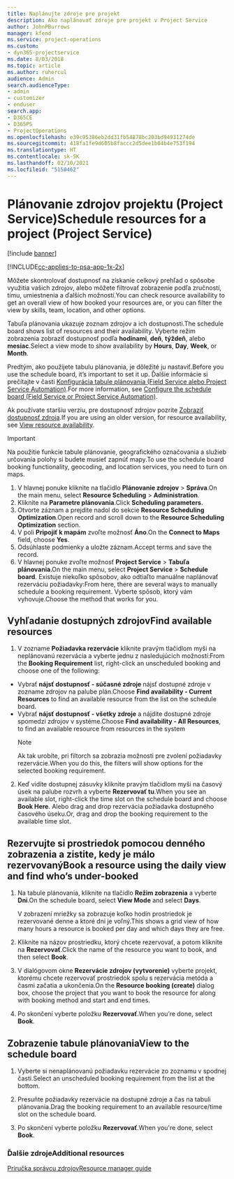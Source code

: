 ```yaml
---
title: Naplánujte zdroje pre projekt
description: Ako naplánovať zdroje pre projekt v Project Service
author: JohnPBurrows
manager: kfend
ms.service: project-operations
ms.custom:
- dyn365-projectservice
ms.date: 8/03/2018
ms.topic: article
ms.author: ruhercul
audience: Admin
search.audienceType:
- admin
- customizer
- enduser
search.app:
- D365CE
- D365PS
- ProjectOperations
ms.openlocfilehash: e39c95386eb2dd31fb54878bc203bd94931274de
ms.sourcegitcommit: 418fa1fe9d605b8faccc2d5dee1b04b4e753f194
ms.translationtype: HT
ms.contentlocale: sk-SK
ms.lasthandoff: 02/10/2021
ms.locfileid: "5150462"
---
```

# <a name="schedule-resources-for-a-project-project-service"></a><span data-ttu-id="58398-103">Plánovanie zdrojov projektu (Project Service)</span><span class="sxs-lookup"><span data-stu-id="58398-103">Schedule resources for a project (Project Service)</span></span>

[!include [banner](../includes/psa-now-project-operations.md)]

[!INCLUDE[cc-applies-to-psa-app-1x-2x](../includes/cc-applies-to-psa-app-1x-2x.md)]

<span data-ttu-id="58398-104">Môžete skontrolovať dostupnosť na získanie celkový prehľad o spôsobe využitia vašich zdrojov, alebo môžete filtrovať zobrazenie podľa zručností, tímu, umiestnenia a ďalších možností.</span><span class="sxs-lookup"><span data-stu-id="58398-104">You can check resource availability to get an overall view of how booked your resources are, or you can filter the view by skills, team, location, and other options.</span></span>  
  
<span data-ttu-id="58398-105">Tabuľa plánovania ukazuje zoznam zdrojov a ich dostupnosti.</span><span class="sxs-lookup"><span data-stu-id="58398-105">The schedule board shows list of resources and their availability.</span></span> <span data-ttu-id="58398-106">Vyberte režim zobrazenia zobraziť dostupnosť podľa **hodinami**, **deň**, **týždeň**, alebo **mesiac**.</span><span class="sxs-lookup"><span data-stu-id="58398-106">Select a view mode to show availability by **Hours**, **Day**, **Week**, or **Month**.</span></span>  
  
<span data-ttu-id="58398-107">Predtým, ako použijete tabulu plánovania, je dôležité ju nastaviť.</span><span class="sxs-lookup"><span data-stu-id="58398-107">Before you use the schedule board, it’s important to set it up.</span></span> <span data-ttu-id="58398-108">Ďalšie informácie si prečítajte v časti [Konfigurácia tabule plánovania (Field Service alebo Project Service Automation)](https://docs.microsoft.com/dynamics365/field-service/configure-schedule-board).</span><span class="sxs-lookup"><span data-stu-id="58398-108">For more information, see [Configure the schedule board (Field Service or Project Service Automation)](https://docs.microsoft.com/dynamics365/field-service/configure-schedule-board).</span></span>
  
<span data-ttu-id="58398-109">Ak používate staršiu verziu, pre dostupnosť zdrojov pozrite [Zobraziť dostupnosť zdroja](../psa/view-resource-availability.md).</span><span class="sxs-lookup"><span data-stu-id="58398-109">If you are using an older version, for resource availability, see [View resource availability](../psa/view-resource-availability.md).</span></span>  

> [!IMPORTANT]
>  <span data-ttu-id="58398-110">Na použitie funkcie tabule plánovanie, geografického označovania a služieb určovania polohy si budete musieť zapnúť mapy.</span><span class="sxs-lookup"><span data-stu-id="58398-110">To use the schedule board booking functionality, geocoding, and location services, you need to turn on maps.</span></span>  
> 
> 1. <span data-ttu-id="58398-111">V hlavnej ponuke kliknite na tlačidlo **Plánovanie zdrojov** > **Správa**.</span><span class="sxs-lookup"><span data-stu-id="58398-111">On the main menu, select **Resource Scheduling** > **Administration**.</span></span>  
> 2. <span data-ttu-id="58398-112">Kliknite na **Parametre plánovania**.</span><span class="sxs-lookup"><span data-stu-id="58398-112">Click **Scheduling parameters**.</span></span>  
> 3. <span data-ttu-id="58398-113">Otvorte záznam a prejdite nadol do sekcie **Resource Scheduling Optimization**.</span><span class="sxs-lookup"><span data-stu-id="58398-113">Open record and scroll down to the **Resource Scheduling Optimization** section.</span></span>  
> 4. <span data-ttu-id="58398-114">V poli **Pripojiť k mapám** zvoľte možnosť **Áno**.</span><span class="sxs-lookup"><span data-stu-id="58398-114">On the **Connect to Maps** field, choose **Yes**.</span></span>  
> 5. <span data-ttu-id="58398-115">Odsúhlaste podmienky a uložte záznam.</span><span class="sxs-lookup"><span data-stu-id="58398-115">Accept terms and save the record.</span></span>  
> 6. <span data-ttu-id="58398-116">V hlavnej ponuke zvoľte možnosť **Project Service** > **Tabuľa plánovania**.</span><span class="sxs-lookup"><span data-stu-id="58398-116">On the main menu, select **Project Service** > **Schedule board**.</span></span> <span data-ttu-id="58398-117">Existuje niekoľko spôsobov, ako odtiaľto manuálne naplánovať rezerváciu požiadavky:</span><span class="sxs-lookup"><span data-stu-id="58398-117">From here, there are several ways to manually schedule a booking requirement.</span></span> <span data-ttu-id="58398-118">Vyberte spôsob, ktorý vám vyhovuje.</span><span class="sxs-lookup"><span data-stu-id="58398-118">Choose the method that works for you.</span></span>
  
## <a name="find-available-resources"></a><span data-ttu-id="58398-119">Vyhľadanie dostupných zdrojov</span><span class="sxs-lookup"><span data-stu-id="58398-119">Find available resources</span></span>

1.  <span data-ttu-id="58398-120">V zozname **Požiadavka rezervácie** kliknite pravým tlačidlom myši na neplánovanú rezervácia a vyberte jednu z nasledujúcich možností:</span><span class="sxs-lookup"><span data-stu-id="58398-120">From the **Booking Requirement** list, right-click an unscheduled booking and choose one of the following:</span></span>  
  
- <span data-ttu-id="58398-121">Vybrať **nájsť dostupnosť - súčasné zdroje** nájsť dostupné zdroje v zozname zdrojov na palube plán.</span><span class="sxs-lookup"><span data-stu-id="58398-121">Choose **Find availability - Current Resources** to find an available resource from the list on the schedule board.</span></span>  
- <span data-ttu-id="58398-122">Vybrať **nájsť dostupnosť - všetky zdroje** a nájdite dostupné zdroje spomedzi zdrojov v systéme.</span><span class="sxs-lookup"><span data-stu-id="58398-122">Choose **Find availability - All Resources**, to find an available resource from resources in the system</span></span>  
   > [!NOTE]
   >  <span data-ttu-id="58398-123">Ak tak urobíte, pri filtorch sa zobrazia možnosti pre zvolení požiadavky rezervácie.</span><span class="sxs-lookup"><span data-stu-id="58398-123">When you do this, the filters will show options for the selected booking requirement.</span></span>  
  
2. <span data-ttu-id="58398-124">Keď vidíte dostupnej zásuvky kliknite pravým tlačidlom myši na časový úsek na palube rozvrh a vyberte **Rezervovať tu**.</span><span class="sxs-lookup"><span data-stu-id="58398-124">When you see an available slot, right-click the time slot on the schedule board and choose **Book Here**.</span></span> <span data-ttu-id="58398-125">Alebo drag and drop rezervácia požiadavka dostupného časového úseku.</span><span class="sxs-lookup"><span data-stu-id="58398-125">Or, drag and drop the booking requirement to the available time slot.</span></span>  
  

## <a name="book-a-resource-using-the-daily-view-and-find-whos-under-booked"></a><span data-ttu-id="58398-126">Rezervujte si prostriedok pomocou denného zobrazenia a zistite, kedy je málo rezervovaný</span><span class="sxs-lookup"><span data-stu-id="58398-126">Book a resource using the daily view and find who’s under-booked</span></span>
  
1.  <span data-ttu-id="58398-127">Na tabule plánovania, kliknite na tlačidlo **Režim zobrazenia** a vyberte **Dni**.</span><span class="sxs-lookup"><span data-stu-id="58398-127">On the schedule board, select **View Mode** and select **Days**.</span></span>  
  
    <span data-ttu-id="58398-128">V zobrazení mriežky sa zobrazuje koľko hodín prostriedok je rezervované denne a ktoré dni je voľný.</span><span class="sxs-lookup"><span data-stu-id="58398-128">This shows a grid view of how many hours a resource is booked per day and which days they are free.</span></span>  
  
2.  <span data-ttu-id="58398-129">Kliknite na názov prostriedku, ktorý chcete rezervovať, a potom kliknite na **Rezervovať**.</span><span class="sxs-lookup"><span data-stu-id="58398-129">Click the name of the resource you want to book, and then select **Book**.</span></span>  
  
3.  <span data-ttu-id="58398-130">V dialógovom okne **Rezervácie zdrojov (vytvorenie)** vyberte projekt, ktorému chcete rezervovať prostriedok spolu s rezervácia metóda a časmi začatia a ukončenia.</span><span class="sxs-lookup"><span data-stu-id="58398-130">On the **Resource booking (create)** dialog box, choose the project that you want to book the resource for along with booking method and start and end times.</span></span>  
  
4.  <span data-ttu-id="58398-131">Po skončení vyberte položku **Rezervovať**.</span><span class="sxs-lookup"><span data-stu-id="58398-131">When you’re done, select **Book**.</span></span>  
  
## <a name="view-to-the-schedule-board"></a><span data-ttu-id="58398-132">Zobrazenie tabule plánovania</span><span class="sxs-lookup"><span data-stu-id="58398-132">View to the schedule board</span></span>
  
1.  <span data-ttu-id="58398-133">Vyberte si nenaplánovanú požiadavku rezervácie zo zoznamu v spodnej časti.</span><span class="sxs-lookup"><span data-stu-id="58398-133">Select an unscheduled booking requirement from the list at the bottom.</span></span>  
  
2.  <span data-ttu-id="58398-134">Presuňte požiadavky rezervácie na dostupné zdroje a čas na tabuli plánovania.</span><span class="sxs-lookup"><span data-stu-id="58398-134">Drag the booking requirement to an available resource/time slot on the schedule board.</span></span>  
  
3.  <span data-ttu-id="58398-135">Po skončení vyberte položku **Rezervovať**.</span><span class="sxs-lookup"><span data-stu-id="58398-135">When you're done, select **Book**.</span></span>  
  
### <a name="additional-resources"></a><span data-ttu-id="58398-136">Ďalšie zdroje</span><span class="sxs-lookup"><span data-stu-id="58398-136">Additional resources</span></span>  
 [<span data-ttu-id="58398-137">Príručka správcu zdrojov</span><span class="sxs-lookup"><span data-stu-id="58398-137">Resource manager guide</span></span>](../psa/resource-manager-guide.md)
